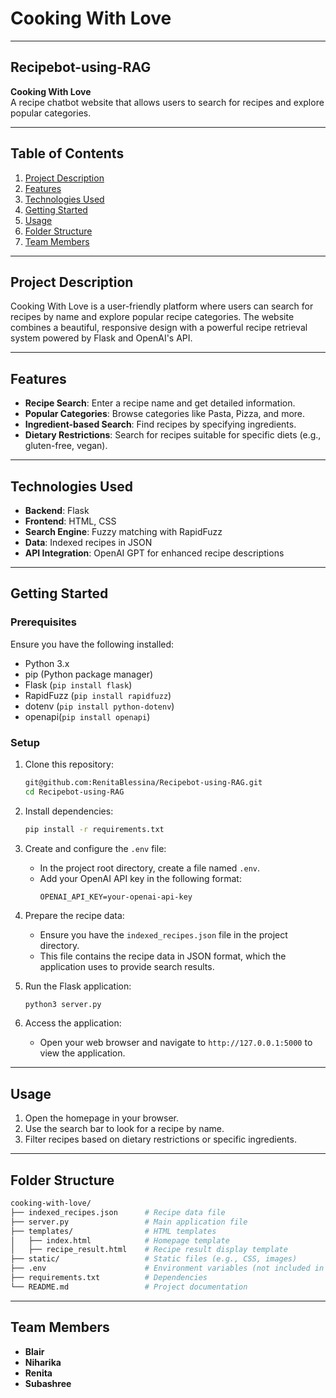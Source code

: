 # Cooking With Love

---

## **Recipebot-using-RAG**  
**Cooking With Love**  
A recipe chatbot website that allows users to search for recipes and explore popular categories.

---

## **Table of Contents**

1. [Project Description](#project-description)  
2. [Features](#features)  
3. [Technologies Used](#technologies-used)  
4. [Getting Started](#getting-started)  
5. [Usage](#usage)  
6. [Folder Structure](#folder-structure)  
7. [Team Members](#team-members)  

---

## **Project Description**

Cooking With Love is a user-friendly platform where users can search for recipes by name and explore popular recipe categories. The website combines a beautiful, responsive design with a powerful recipe retrieval system powered by Flask and OpenAI's API.

---

## **Features**

- **Recipe Search**: Enter a recipe name and get detailed information.  
- **Popular Categories**: Browse categories like Pasta, Pizza, and more.  
- **Ingredient-based Search**: Find recipes by specifying ingredients.  
- **Dietary Restrictions**: Search for recipes suitable for specific diets (e.g., gluten-free, vegan).  

---

## **Technologies Used**

- **Backend**: Flask  
- **Frontend**: HTML, CSS  
- **Search Engine**: Fuzzy matching with RapidFuzz  
- **Data**: Indexed recipes in JSON  
- **API Integration**: OpenAI GPT for enhanced recipe descriptions  

---

## **Getting Started**

### **Prerequisites**
Ensure you have the following installed:  
- Python 3.x  
- pip (Python package manager)  
- Flask (`pip install flask`)  
- RapidFuzz (`pip install rapidfuzz`)  
- dotenv (`pip install python-dotenv`)
- openapi(`pip install openapi`)

### **Setup**
1. Clone this repository:  
   ```bash
   git@github.com:RenitaBlessina/Recipebot-using-RAG.git
   cd Recipebot-using-RAG
   
2. Install dependencies:
   ```bash
   pip install -r requirements.txt
   
3. Create and configure the `.env` file:
   - In the project root directory, create a file named `.env`.
   - Add your OpenAI API key in the following format:
     ```
     OPENAI_API_KEY=your-openai-api-key
     ```
     
4. Prepare the recipe data:
   - Ensure you have the `indexed_recipes.json` file in the project directory.
   - This file contains the recipe data in JSON format, which the application uses to provide search results.

5. Run the Flask application:
   ```bash
   python3 server.py
6. Access the application:
   - Open your web browser and navigate to `http://127.0.0.1:5000` to view the application.

---

## **Usage**

1. Open the homepage in your browser.
2. Use the search bar to look for a recipe by name.
3. Filter recipes based on dietary restrictions or specific ingredients.

---

## **Folder Structure**
   ```bash
   cooking-with-love/
   ├── indexed_recipes.json      # Recipe data file
   ├── server.py                 # Main application file
   ├── templates/                # HTML templates
   │   ├── index.html            # Homepage template
   │   ├── recipe_result.html    # Recipe result display template
   ├── static/                   # Static files (e.g., CSS, images)
   ├── .env                      # Environment variables (not included in repo)
   ├── requirements.txt          # Dependencies
   └── README.md                 # Project documentation
```
---

## **Team Members**

- **Blair**  
- **Niharika**  
- **Renita** 
- **Subashree**  
 







   

